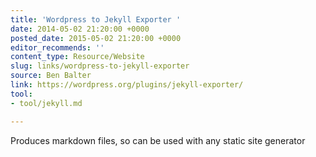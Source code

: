 ```yaml
---
title: 'Wordpress to Jekyll Exporter '
date: 2014-05-02 21:20:00 +0000
posted_date: 2015-05-02 21:20:00 +0000
editor_recommends: ''
content_type: Resource/Website
slug: links/wordpress-to-jekyll-exporter
source: Ben Balter
link: https://wordpress.org/plugins/jekyll-exporter/
tool:
- tool/jekyll.md

---
```

Produces markdown files, so can be used with any static site generator



